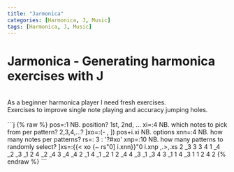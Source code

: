 ```yaml
---
title: "Jarmonica"
categories: [Harmonica, J, Music]
tags: [Harmonica, J, Music]
---
```


# Jarmonica - Generating harmonica exercises with J
<br/>
As a beginner harmonica player I need fresh exercises.<br/>
Exercises to improve single note playing and accuracy jumping holes.<br/>
<br/>
```j
{% raw %}
pos=:1 NB. position? 1st, 2nd, ...
xi=:4 NB. which notes to pick from per pattern? 2,3,4,...?
]xo=:(- , ]) pos+i.xi NB. options
xnn=:4 NB. how many notes per patterns?
rs=: 3 : '?#xo'
xnp=:10 NB. how many patterns to randomly select?
]xs=:{{< xo {~ rs"0] i.xnn}}"0 i.xnp
,.>,.xs
 2 _3  3  3
 4  1 _4 _2
_3 _1  2  4
_2 _4  3 _4
_4  2 _1  4
_1 _2  1  2
_4  4 _3 _1
_3  4  3 _1
 1  4 _3  1
 1  2  4  2
 {% endraw %}
 ```
<br/>

